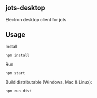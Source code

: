 ## jots-desktop

Electron desktop client for jots

## Usage

Install

```
npm install
```

Run

```
npm start
```

Build distributable (Windows, Mac & Linux):

```
npm run dist
```
